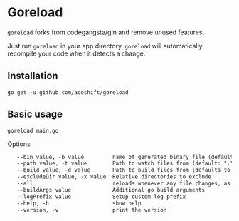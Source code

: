 # Goreload

`goreload` forks from codegangsta/gin and remove unused features.

Just run `goreload` in your app directory.
`goreload` will automatically recompile your code when it
detects a change.

## Installation

```shell
go get -u github.com/acoshift/goreload
```

## Basic usage

```shell
goreload main.go
```

Options

```txt
   --bin value, -b value         name of generated binary file (default: ".goreload")
   --path value, -t value        Path to watch files from (default: ".")
   --build value, -d value       Path to build files from (defaults to same value as --path)
   --excludeDir value, -x value  Relative directories to exclude
   --all                         reloads whenever any file changes, as opposed to reloading only on .go file change
   --buildArgs value             Additional go build arguments
   --logPrefix value             Setup custom log prefix
   --help, -h                    show help
   --version, -v                 print the version
```
